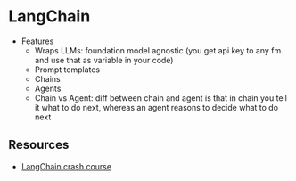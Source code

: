 # LangChain
- Features
  - Wraps LLMs: foundation model agnostic (you get api key to any fm and use that as variable in your code)
  - Prompt templates
  - Chains
  - Agents
  - Chain vs Agent: diff between chain and agent is that in chain you tell it what to do next, whereas an agent reasons to decide what to do next

## Resources
- [LangChain crash course](https://youtu.be/lG7Uxts9SXs?si=hyxHNjg5o2pOMdAc)